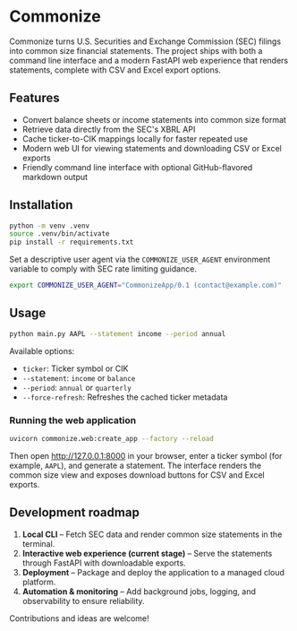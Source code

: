 # Commonize

Commonize turns U.S. Securities and Exchange Commission (SEC) filings into common size financial statements. The project ships
with both a command line interface and a modern FastAPI web experience that renders statements, complete with CSV and Excel
export options.

## Features

- Convert balance sheets or income statements into common size format
- Retrieve data directly from the SEC's XBRL API
- Cache ticker-to-CIK mappings locally for faster repeated use
- Modern web UI for viewing statements and downloading CSV or Excel exports
- Friendly command line interface with optional GitHub-flavored markdown output

## Installation

```bash
python -m venv .venv
source .venv/bin/activate
pip install -r requirements.txt
```

Set a descriptive user agent via the `COMMONIZE_USER_AGENT` environment variable to comply with SEC rate limiting guidance.

```bash
export COMMONIZE_USER_AGENT="CommonizeApp/0.1 (contact@example.com)"
```

## Usage

```bash
python main.py AAPL --statement income --period annual
```

Available options:

- `ticker`: Ticker symbol or CIK
- `--statement`: `income` or `balance`
- `--period`: `annual` or `quarterly`
- `--force-refresh`: Refreshes the cached ticker metadata

### Running the web application

```bash
uvicorn commonize.web:create_app --factory --reload
```

Then open <http://127.0.0.1:8000> in your browser, enter a ticker symbol (for example, `AAPL`), and generate a statement. The
interface renders the common size view and exposes download buttons for CSV and Excel exports.

## Development roadmap

1. **Local CLI** – Fetch SEC data and render common size statements in the terminal.
2. **Interactive web experience (current stage)** – Serve the statements through FastAPI with downloadable exports.
3. **Deployment** – Package and deploy the application to a managed cloud platform.
4. **Automation & monitoring** – Add background jobs, logging, and observability to ensure reliability.

Contributions and ideas are welcome!
